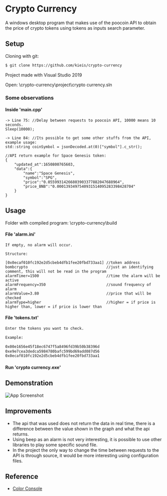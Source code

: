 
# Crypto Currency

A windows desktop program that makes use of the poocoin API to obtain the price of crypto tokens using tokens as inputs search parameter.


## Setup

Cloning with git:

```bash
$ git clone https://github.com/kieis/crypto-currency
```
Project made with Visual Studio 2019

Open: \crypto-currency\project\crypto currency.sln

### Some observations
#### Inside 'main.cpp'

```
-> Line 75: //Delay between requests to poocoin API, 10000 means 10 seconds.
Sleep(10000);

-> Line 84: //Its possible to get some other stuffs from the API, example usage:
std::string coinSymbol = jsonDecoded.at(0)["symbol"].c_str();

//API return example for Space Genesis token:
{
    "updated_at":1650800765603,
    "data":{
        "name":"Space Genesis",
        "symbol":"SPG",
        "price":"0.05599314266803903377882047688964",
        "price_BNB":"0.0001393497540931514095283398428704"
    }
}

```
## Usage

Folder with compiled program: \crypto-currency\build

#### File 'alarm.ini'

```
If empty, no alarm will occur.

Structure:

[0x0ecaf010fc192e2d5cbeb4dfb1fee20fbd733aa1] //token address
bombcrypto                                   //just an identifying comment, this will not be read in the program
alarmTimer=1500                              //time the alarm will be active
alarmFrequency=350                           //sound frequency of alarm
alarmValue=3.80                              //price that will be checked
alarmType=higher                             //higher = if price is higher than, lower = if price is lower than
```

#### File 'tokens.txt'

```bash
Enter the tokens you want to check.

Example:

0x00e1656e45f18ec6747f5a8496fd39b50b38396d
0xe9e7cea3dedca5984780bafc599bd69add087d56
0x0ecaf010fc192e2d5cbeb4dfb1fee20fbd733aa1
```

#### Run 'crypto currency.exe'


## Demonstration

![App Screenshot](https://i.imgur.com/uFg4un3.png)


## Improvements

- The api that was used does not return the data ​​in real time, there is a difference between the value shown in the graph and what the api returns.
- Using beep as an alarm is not very interesting, it is possible to use other libraries to play some specific sound file.
- In the project the only way to change the time between requests to the API is through source, it would be more interesting using configuration files.
## Reference

 - [Color Console](https://github.com/imfl/color-console)
